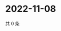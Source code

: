 # 2022-11-08

共 0 条

<!-- BEGIN WEIBO -->
<!-- 最后更新时间 Tue Nov 08 2022 04:02:13 GMT+0800 (China Standard Time) -->

<!-- END WEIBO -->
